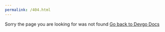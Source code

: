 ```yaml
---
permalink: /404.html
---
```


Sorry the page you are looking for was not found 
[Go back to Devgo Docs](https://devgoteam.github.io/devgodocs)

